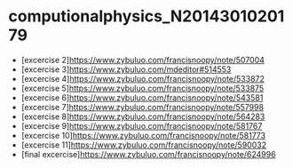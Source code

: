 # computionalphysics_N2014301020179

 - [excercise 2]https://www.zybuluo.com/francisnoopy/note/507004
 - [excercise 3]https://www.zybuluo.com/mdeditor#514553
 - [excercise 4]https://www.zybuluo.com/francisnoopy/note/533872
 - [excercise 5]https://www.zybuluo.com/francisnoopy/note/533875
 - [excercise 6]https://www.zybuluo.com/francisnoopy/note/543581
 - [excercise 7]https://www.zybuluo.com/francisnoopy/note/557998
 - [excercise 8]https://www.zybuluo.com/francisnoopy/note/564283
 - [excercise 9]https://www.zybuluo.com/francisnoopy/note/581767
 - [excercise 10]https://www.zybuluo.com/francisnoopy/note/581773
 - [excercise 11]https://www.zybuluo.com/francisnoopy/note/590032
 - [final excercise]https://www.zybuluo.com/francisnoopy/note/624996
